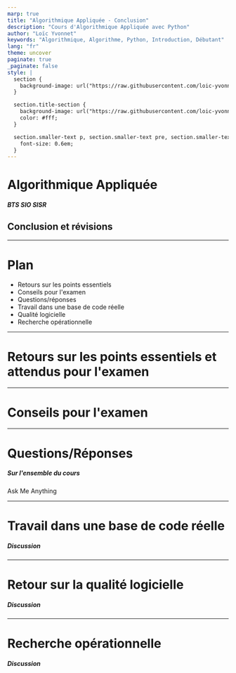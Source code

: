 ```yaml
---
marp: true
title: "Algorithmique Appliquée - Conclusion"
description: "Cours d'Algorithmique Appliquée avec Python"
author: "Loïc Yvonnet"
keywords: "Algorithmique, Algorithme, Python, Introduction, Débutant"
lang: "fr"
theme: uncover
paginate: true
_paginate: false
style: |
  section {
    background-image: url("https://raw.githubusercontent.com/loic-yvonnet/algo-appliquee/master/assets/bg_normal.jpg");
  }

  section.title-section {
    background-image: url("https://raw.githubusercontent.com/loic-yvonnet/algo-appliquee/master/assets/bg_title.jpg");
    color: #fff;
  }

  section.smaller-text p, section.smaller-text pre, section.smaller-text ul, section.smaller-text table {
    font-size: 0.6em;
  }
---
```


<!-- _class: title-section -->

# <!--fit--> Algorithmique Appliquée

##### BTS SIO SISR

## Conclusion et révisions

<!--
Ce n'est que le commencement de votre exploration des domaines de l'algorithmique, la recherche opérationnelle, et l'intelligence artificielle.
Ce cours est volontairement léger et sans TP associé pour donner aux étudiants la liberté de choisir les points de cours sur lesquels ils souhaitent revenir avec leur examen.
Si les étudiants sont en avance, les points suivants pourraient également être abordés en plus :
- Coroutines en Python.
- Limites du Python et C++.
- Faire un jeu 3D avec PyGame.
-->

---

# Plan

- Retours sur les points essentiels
- Conseils pour l'examen
- Questions/réponses
- Travail dans une base de code réelle
- Qualité logicielle
- Recherche opérationnelle

---

<!-- _class: title-section -->

# Retours sur les points essentiels et attendus pour l'examen

---

<!-- _class: title-section -->

# <!--fit--> Conseils pour l'examen

---

<!-- _class: title-section -->

# <!--fit--> Questions/Réponses

##### Sur l'ensemble du cours

Ask Me Anything

---

<!-- _class: title-section -->

# <!--fit--> Travail dans une base de code réelle

##### Discussion

---

<!-- _class: title-section -->

# <!--fit--> Retour sur la qualité logicielle

##### Discussion

---

<!-- _class: title-section -->

# Recherche opérationnelle

##### Discussion
